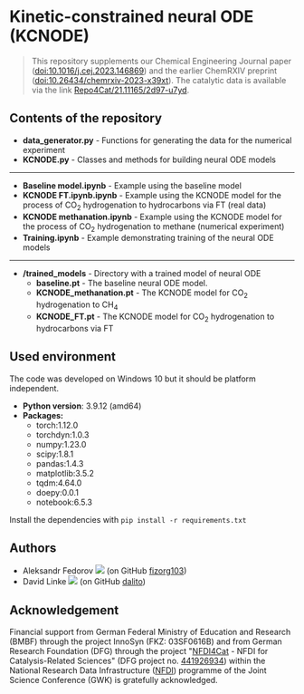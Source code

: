 # Kinetic-constrained neural ODE (KCNODE)

> This repository supplements our Chemical Engineering Journal paper ([doi:10.1016/j.cej.2023.146869](https://doi.org/10.1016/j.cej.2023.146869)) and the earlier ChemRXIV preprint ([doi:10.26434/chemrxiv-2023-x39xt](https://doi.org/10.26434/chemrxiv-2023-x39xt)). The catalytic data is available via the link [Repo4Cat/21.11165/2d97-u7yd](https://hdl.handle.net/21.11165/4cat/2d97-u7yd).

## Contents of the repository

* **data_generator.py** - Functions for generating the data for the numerical experiment
* **KCNODE.py** - Classes and methods for building neural ODE models

---------------

* **Baseline model.ipynb** - Example using the baseline model
* **KCNODE FT.ipynb.ipynb** - Example using the KCNODE model for the process of CO<sub>2</sub>  hydrogenation to hydrocarbons via FT (real data)
* **KCNODE methanation.ipynb** - Example using the KCNODE model for the process of CO<sub>2</sub>  hydrogenation to methane (numerical experiment)
* **Training.ipynb** - Example demonstrating training of the neural ODE models

---------------

* **/trained_models** - Directory with a trained model of neural ODE
  * **baseline.pt** - The baseline neural ODE model.
  * **KCNODE_methanation.pt** - The KCNODE model for CO<sub>2</sub> hydrogenation to CH<sub>4</sub>
  * **KCNODE_FT.pt** - The KCNODE model for CO<sub>2</sub> hydrogenation to hydrocarbons via FT

## Used environment

The code was developed on Windows 10 but it should be platform independent.

* **Python version**: 3.9.12 (amd64)
* **Packages:**
  * torch:1.12.0
  * torchdyn:1.0.3
  * numpy:1.23.0
  * scipy:1.8.1
  * pandas:1.4.3
  * matplotlib:3.5.2
  * tqdm:4.64.0
  * doepy:0.0.1
  * notebook:6.5.3

Install the dependencies with `pip install -r requirements.txt`

## Authors

* Aleksandr Fedorov [![](https://info.orcid.org/wp-content/uploads/2020/12/orcid_16x16.gif)](https://orcid.org/0000-0001-6434-6623) (on GitHub [fizorg103](https://github.com/fizorg103))
* David Linke [![](https://info.orcid.org/wp-content/uploads/2020/12/orcid_16x16.gif)](https://orcid.org/0000-0002-5898-1820) (on GitHub [dalito](https://github.com/dalito))

## Acknowledgement

Financial support from German Federal Ministry of Education and Research (BMBF) through the project InnoSyn (FKZ: 03SF0616B) and from German Research Foundation (DFG) through the project "[NFDI4Cat](https://www.nfdi4cat.org) - NFDI for Catalysis-Related Sciences" (DFG project no. [441926934](https://gepris.dfg.de/gepris/projekt/441926934)) within the National Research Data Infrastructure ([NFDI](https://www.nfdi.de)) programme of the Joint Science Conference (GWK) is gratefully acknowledged.
